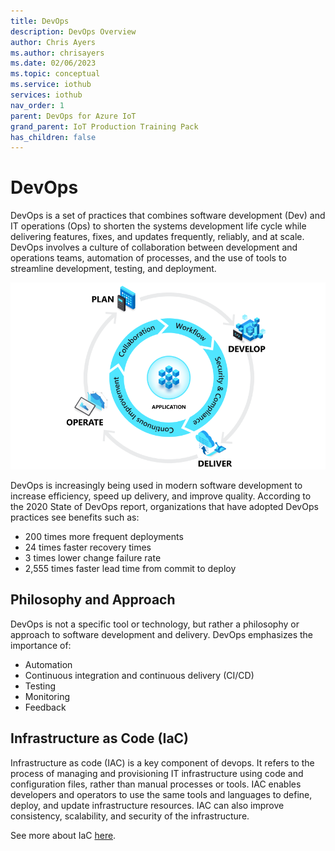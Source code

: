 ```yaml
---
title: DevOps
description: DevOps Overview
author: Chris Ayers
ms.author: chrisayers
ms.date: 02/06/2023
ms.topic: conceptual
ms.service: iothub
services: iothub
nav_order: 1
parent: DevOps for Azure IoT
grand_parent: IoT Production Training Pack
has_children: false
---
```


# DevOps

DevOps is a set of practices that combines software development (Dev) and IT operations (Ops) to shorten the systems development life cycle while delivering features, fixes, and updates frequently, reliably, and at scale. DevOps involves a culture of collaboration between development and operations teams, automation of processes, and the use of tools to streamline development, testing, and deployment.

![](./media/devops-lifecycle.png)

DevOps is increasingly being used in modern software development to increase efficiency, speed up delivery, and improve quality. According to the 2020 State of DevOps report, organizations that have adopted DevOps practices see benefits such as:

- 200 times more frequent deployments
- 24 times faster recovery times
- 3 times lower change failure rate
- 2,555 times faster lead time from commit to deploy

## Philosophy and Approach

DevOps is not a specific tool or technology, but rather a philosophy or approach to software development and delivery. DevOps emphasizes the importance of:

- Automation
- Continuous integration and continuous delivery (CI/CD)
- Testing
- Monitoring
- Feedback

## Infrastructure as Code (IaC)

Infrastructure as code (IAC) is a key component of devops. It refers to the process of managing and provisioning IT infrastructure using code and configuration files, rather than manual processes or tools. IAC enables developers and operators to use the same tools and languages to define, deploy, and update infrastructure resources. IAC can also improve consistency, scalability, and security of the infrastructure.

See more about IaC [here](iac.md).
